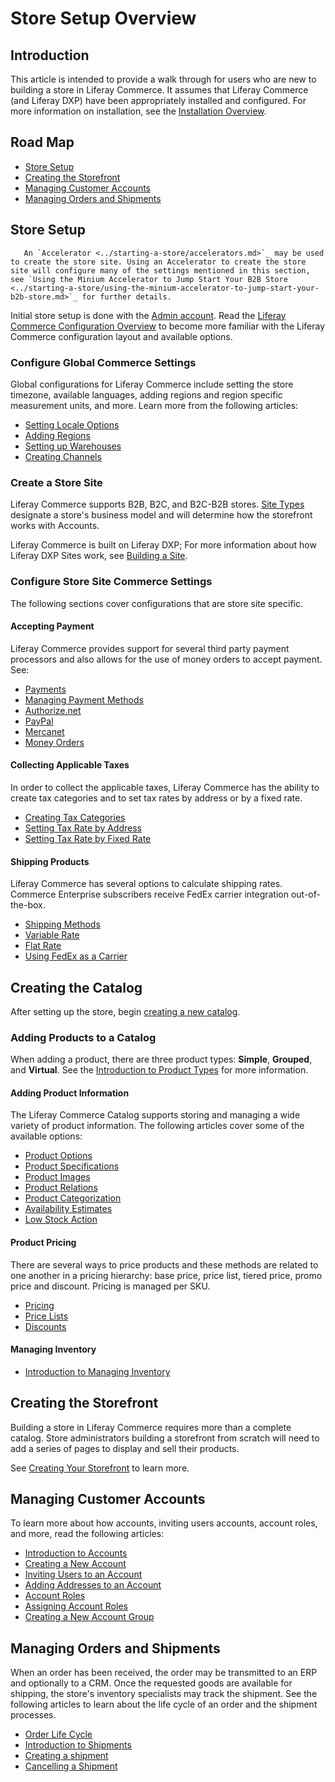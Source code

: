 # Store Setup Overview

## Introduction

This article is intended to provide a walk through for users who are new to building a store in Liferay Commerce. It assumes that Liferay Commerce (and Liferay DXP) have been appropriately installed and configured. For more information on installation, see the [Installation Overview](../../installation-and-upgrades/installation-overview.md).

## Road Map

-   [Store Setup](#store-setup)
-   [Creating the Storefront](#creating-the-storefront)
-   [Managing Customer Accounts](#managing-customer-accounts)
-   [Managing Orders and Shipments](#managing-orders-and-shipments)

## Store Setup

```note::
   An `Accelerator <../starting-a-store/accelerators.md>`_ may be used to create the store site. Using an Accelerator to create the store site will configure many of the settings mentioned in this section, see `Using the Minium Accelerator to Jump Start Your B2B Store <../starting-a-store/using-the-minium-accelerator-to-jump-start-your-b2b-store.md>`_ for further details.
```

Initial store setup is done with the [Admin account](./introduction-to-the-admin-account.md). Read the [Liferay Commerce Configuration Overview](../store-administration/liferay-commerce-configuration-overview.md) to become more familiar with the Liferay Commerce configuration layout and available options.

### Configure Global Commerce Settings

Global configurations for Liferay Commerce include setting the store timezone, available languages, adding regions and region specific measurement units, and more. Learn more from the following articles:

-   [Setting Locale Options](../store-administration/locale-options.md)
-   [Adding Regions](../store-administration/adding-regions.md)
-   [Setting up Warehouses](../managing-a-catalog/managing-inventory/warehouse-reference-guide.md)
-   [Creating Channels](./channels/introduction-to-channels.md)

### Create a Store Site

Liferay Commerce supports B2B, B2C, and B2C-B2B stores. [Site Types](../starting-a-store/sites-and-site-types.md) designate a store's business model and will determine how the storefront works with Accounts.

Liferay Commerce is built on Liferay DXP; For more information about how Liferay DXP Sites work, see [Building a Site](https://learn.liferay.com/dxp/7.x/en/site-building/building-sites/adding-a-site.html).

### Configure Store Site Commerce Settings

The following sections cover configurations that are store site specific.

#### Accepting Payment

Liferay Commerce provides support for several third party payment processors and also allows for the use of money orders to accept payment. See:

-   [Payments](../store-administration/configuring-payment-methods/payments.md)
-   [Managing Payment Methods](../store-administration/configuring-payment-methods/managing-payment-methods.md)
-   [Authorize.net](../store-administration/configuring-payment-methods/authorize.net.md)
-   [PayPal](../store-administration/configuring-payment-methods/mercanet.md)
-   [Mercanet](../store-administration/configuring-payment-methods/mercanet.md)
-   [Money Orders](../store-administration/configuring-payment-methods/mercanet.md)

#### Collecting Applicable Taxes

In order to collect the applicable taxes, Liferay Commerce has the ability to create tax categories and to set tax rates by address or by a fixed rate.

-   [Creating Tax Categories](../store-administration/configuring-taxes/creating-tax-categories.md)
-   [Setting Tax Rate by Address](../store-administration/configuring-taxes/setting-tax-rate-by-address.md)
-   [Setting Tax Rate by Fixed Rate](../store-administration/configuring-taxes/setting-tax-rate-by-fixed-rate.md)

#### Shipping Products

Liferay Commerce has several options to calculate shipping rates. Commerce Enterprise subscribers receive FedEx carrier integration out-of-the-box.

-   [Shipping Methods](../store-administration/configuring-shipping-methods/shipping-methods.md)
-   [Variable Rate](../store-administration/configuring-shipping-methods/using-the-variable-rate-shipping-method.md)
-   [Flat Rate](../store-administration/configuring-shipping-methods/using-the-flat-rate-shipping-method.md)
-   [Using FedEx as a Carrier](../store-administration/configuring-shipping-methods/using-the-fedex-shipping-method.md)

## Creating the Catalog

After setting up the store, begin [creating a new catalog](../managing-a-catalog/catalogs/creating-a-new-catalog.md).

### Adding Products to a Catalog

When adding a product, there are three product types: **Simple**, **Grouped**, and **Virtual**. See the [Introduction to Product Types](../managing-a-catalog/creating-and-managing-products/product-types/introduction-to-product-types.md) for more information.

#### Adding Product Information

The Liferay Commerce Catalog supports storing and managing a wide variety of product information. The following articles cover some of the available options:

-   [Product Options](../managing-a-catalog/creating-and-managing-products/products/customizing-your-product-with-product-options.md)
-   [Product Specifications](../managing-a-catalog/creating-and-managing-products/products/specifications.md)
-   [Product Images](../managing-a-catalog/creating-and-managing-products/products/product-images.md)
-   [Product Relations](../managing-a-catalog/creating-and-managing-products/products/related-products-up-sells-and-cross-sells.md)
-   [Product Categorization](../managing-a-catalog/creating-and-managing-products/products/organizing-your-catalog-with-product-categories.md)
-   [Availability Estimates](../managing-a-catalog/managing-inventory/availability-estimates.md)
-   [Low Stock Action](../managing-a-catalog/managing-inventory/low-stock-action.md)

#### Product Pricing

There are several ways to price products and these methods are related to one another in a pricing hierarchy: base price, price list, tiered price, promo price and discount. Pricing is managed per SKU.

-   [Pricing](../managing-a-catalog/managing-price/introduction-to-product-pricing-methods.md)
-   [Price Lists](../managing-a-catalog/managing-price/creating-a-price-list.md)
-   [Discounts](../promoting-products/introduction-to-discounts.md)

#### Managing Inventory

-   [Introduction to Managing Inventory](../managing-a-catalog/managing-inventory/introduction-to-managing-inventory.md)

## Creating the Storefront

Building a store in Liferay Commerce requires more than a complete catalog. Store administrators building a storefront from scratch will need to add a series of pages to display and sell their products.

See [Creating Your Storefront](../creating-store-content/creating-your-storefront.md) to learn more.

## Managing Customer Accounts

To learn more about how accounts, inviting users accounts, account roles, and more, read the following articles:

-   [Introduction to Accounts](../account-management/introduction-to-accounts.md)
-   [Creating a New Account](../account-management/creating-a-new-account.md)
-   [Inviting Users to an Account](../account-management/inviting-users-to-an-account.md)
-   [Adding Addresses to an Account](../account-management/adding-addresses-to-an-account.md)
-   [Account Roles](../account-management/account-roles.md)
-   [Assigning Account Roles](../account-management/assigning-account-roles.md)
-   [Creating a New Account Group](../account-management/creating-a-new-account-group.md)

## Managing Orders and Shipments

When an order has been received, the order may be transmitted to an ERP and optionally to a CRM. Once the requested goods are available for shipping, the store's inventory specialists may track the shipment. See the following articles to learn about the life cycle of an order and the shipment processes.

-   [Order Life Cycle](../orders-and-fulfillment/orders/order-life-cycle.md)
-   [Introduction to Shipments](../orders-and-fulfillment/shipments/introduction-to-shipments.md)
-   [Creating a shipment](../orders-and-fulfillment/shipments/creating-a-shipment.md)
-   [Cancelling a Shipment](../orders-and-fulfillment/shipments/cancelling-a-shipment.md)
